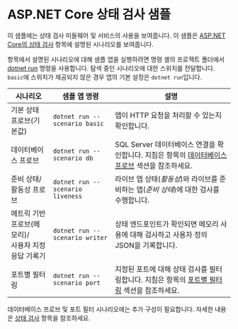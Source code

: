 # <a name="aspnet-core-health-check-sample"></a>ASP.NET Core 상태 검사 샘플

이 샘플에는 상태 검사 미들웨어 및 서비스의 사용을 보여줍니다. 이 샘플은 [ASP.NET Core의 상태 검사](https://docs.microsoft.com/aspnet/core/host-and-deploy/health-checks) 항목에 설명된 시나리오를 보여줍니다.

항목에서 설명된 시나리오에 대해 샘플 앱을 실행하려면 명령 셸의 프로젝트 폴더에서 [dotnet run](https://docs.microsoft.com/dotnet/core/tools/dotnet-run) 명령을 사용합니다. 탐색 중인 시나리오에 대한 스위치를 전달합니다. `basic`에 스위치가 제공되지 않은 경우 앱의 기본 설정은 `dotnet run`입니다.

| 시나리오                                               | 샘플 앱 명령               | 설명 |
| ------------------------------------------------------ | -------------------------------- | ----------- |
| 기본 상태 프로브(기본값)                           | `dotnet run --scenario basic`    | 앱이 HTTP 요청을 처리할 수 있는지 확인합니다. |
| 데이터베이스 프로브                                         | `dotnet run --scenario db`       | SQL Server 데이터베이스 연결을 확인합니다. 지침은 항목의 [데이터베이스 프로브](https://docs.microsoft.com/aspnet/core/host-and-deploy/health-checks#database-probe) 섹션을 참조하세요. |
| 준비 상태/활동성 프로브                              | `dotnet run --scenario liveness` | 라이브 앱 상태(*활동성*)와 라이브를 준비하는 앱(*준비 상태*)에 대한 검사를 수행합니다. |
| 메트릭 기반 프로브(메모리)/<br>사용자 지정 응답 기록기 | `dotnet run --scenario writer`   | 상태 엔드포인트가 확인되면 메모리 사용에 대해 검사하고 사용자 정의 JSON을 기록합니다. |
| 포트별 필터링                                         | `dotnet run --scenario port`     | 지정된 포트에 대해 상태 검사를 필터링합니다. 지침은 항목의 [포트별 필터링](https://docs.microsoft.com/aspnet/core/host-and-deploy/health-checks#filter-by-port) 섹션을 참조하세요. |

데이터베이스 프로브 및 포트 필터 시나리오에는 추가 구성이 필요합니다. 자세한 내용은 [상태 검사](https://docs.microsoft.com/aspnet/core/host-and-deploy/health-checks) 항목을 참조하세요.
